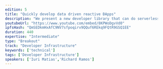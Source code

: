 ```yaml
---
edition: 5
title: "Quickly develop data driven reactive ÐApps"
description: "We present a new developer library that can do serverless event sourcing & automatic data syncing for querying smart contracts that greatly improves creating reactive ÐApps."
youtubeUrl: "https://www.youtube.com/embed/8KPWoDgvVd0"
ipfsHash: "QmSEDkmHxAfC9NV7sfpoqirv9QQuf6REkq9FQtR9GSQ1EE"
duration: 440
expertise: "Intermediate"
type: "Breakout"
track: "Developer Infrastructure"
keywords: ['technical']
tags: ['Developer Infrastructure']
speakers: ['Iuri Matias','Richard Ramos']
---
```

